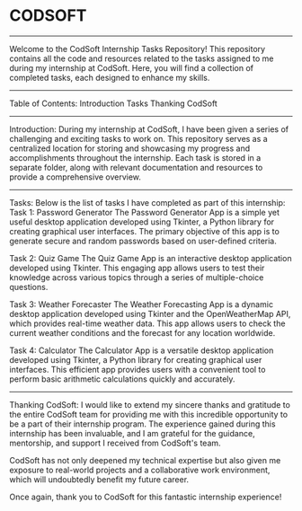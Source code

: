 # CODSOFT
____________________________________________________________________________________________________________________________________________________________________________________________________________________________________________________
Welcome to the CodSoft Internship Tasks Repository! This repository contains all the code and resources related to the tasks assigned to me during my internship at CodSoft. Here, you will find a collection of completed tasks, each designed to enhance my skills.
___________________________________________________________________________________________________________________________________________________________________________________________________________________________________________________
Table of Contents:
Introduction
Tasks
Thanking CodSoft
________________________________________________________________________________________________________________________________________________________________________________________________________________________________________________
Introduction:
During my internship at CodSoft, I have been given a series of challenging and exciting tasks to work on. This repository serves as a centralized location for storing and showcasing my progress and accomplishments throughout the internship. Each task is stored in a separate folder, along with relevant documentation and resources to provide a comprehensive overview.
____________________________________________________________________________________________________________________________________________________________________________________________________________________________________________________
Tasks:
Below is the list of tasks I have completed as part of this internship:
Task 1: Password Generator
The Password Generator App is a simple yet useful desktop application developed using Tkinter, a Python library for creating graphical user interfaces. The primary objective of this app is to generate secure and random passwords based on user-defined criteria.

Task 2: Quiz Game
The Quiz Game App is an interactive desktop application developed using Tkinter. This engaging app allows users to test their knowledge across various topics through a series of multiple-choice questions.

Task 3: Weather Forecaster
The Weather Forecasting App is a dynamic desktop application developed using Tkinter and the OpenWeatherMap API, which provides real-time weather data. This app allows users to check the current weather conditions and the forecast for any location worldwide.

Task 4: Calculator
The Calculator App is a versatile desktop application developed using Tkinter, a Python library for creating graphical user interfaces. This efficient app provides users with a convenient tool to perform basic arithmetic calculations quickly and accurately.
_____________________________________________________________________________________________________________________________________________________________________________________________________________________________________________________
Thanking CodSoft:
I would like to extend my sincere thanks and gratitude to the entire CodSoft team for providing me with this incredible opportunity to be a part of their internship program. The experience gained during this internship has been invaluable, and I am grateful for the guidance, mentorship, and support I received from CodSoft's team.

CodSoft has not only deepened my technical expertise but also given me exposure to real-world projects and a collaborative work environment, which will undoubtedly benefit my future career.

Once again, thank you to CodSoft for this fantastic internship experience!
